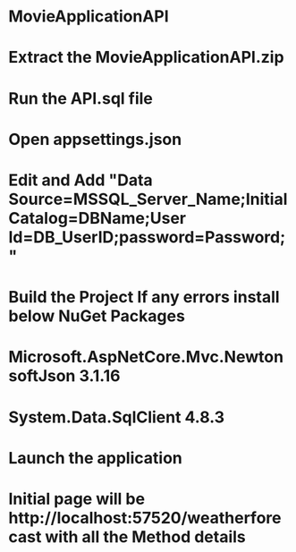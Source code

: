 # MovieApplicationAPI

# Extract the MovieApplicationAPI.zip
# Run the API.sql file 

# Open appsettings.json
# Edit  and Add "Data Source=MSSQL_Server_Name;Initial Catalog=DBName;User Id=DB_UserID;password=Password;"

# Build the Project If any errors install below NuGet Packages 
# Microsoft.AspNetCore.Mvc.NewtonsoftJson 3.1.16
# System.Data.SqlClient 4.8.3

# Launch the application 
# Initial page will be http://localhost:57520/weatherforecast with all the Method details
